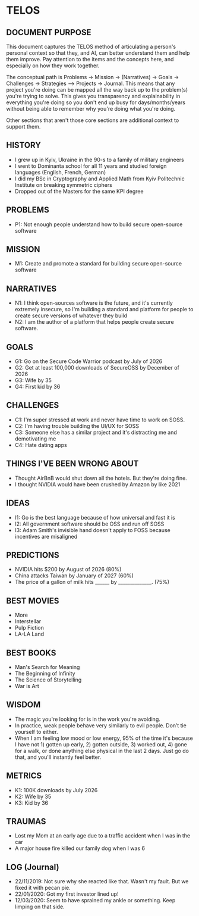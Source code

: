 # TELOS

## DOCUMENT PURPOSE

This document captures the TELOS method of articulating a person's personal context so that they, and AI, can better understand them and help them improve. Pay attention to the items and the concepts here, and especially on how they work together.

The conceptual path is Problems -> Mission -> (Narratives) -> Goals -> Challenges -> Strategies —> Projects -> Journal. This means that any project you're doing can be mapped all the way back up to the problem(s) you're trying to solve. This gives you transparency and explainability in everything you're doing so you don't end up busy for days/months/years without being able to remember why you're doing what you're doing.

Other sections that aren't those core sections are additional context to support them.

## HISTORY

- I grew up in Kyiv, Ukraine in the 90-s to a family of military engineers
- I went to Dominanta school for all 11 years and studied foreign languages (English, French, German)
- I did my BSc in Cryptography and Applied Math from Kyiv Politechnic Institute on breaking symmetric ciphers
- Dropped out of the Masters for the same KPI degree

## PROBLEMS

- P1: Not enough people understand how to build secure open-source software

## MISSION

- M1: Create and promote a standard for building secure open-source software

## NARRATIVES

- N1: I think open-sources software is the future, and it's currently extremely insecure, so I'm building a standard and platform for people to create secure versions of whatever they build
- N2: I am the author of a platform that helps people create secure software.
 
## GOALS

- G1: Go on the Secure Code Warrior podcast by July of 2026
- G2: Get at least 100,000 downloads of SecureOSS by December of 2026
- G3: Wife by 35
- G4: First kid by 36

## CHALLENGES

- C1: I'm super stressed at work and never have time to work on SOSS.
- C2: I'm having trouble building the UI/UX for SOSS
- C3: Someone else has a similar project and it's distracting me and demotivating me
- C4: Hate dating apps

## THINGS I'VE BEEN WRONG ABOUT

- Thought AirBnB would shut down all the hotels. But they're doing fine.
- I thought NVIDIA would have been crushed by Amazon by like 2021

## IDEAS

- I1: Go is the best language because of how universal and fast it is
- I2: All government software should be OSS and run off SOSS
- I3: Adam Smith's invisible hand doesn't apply to FOSS because incentives are misaligned

## PREDICTIONS

- NVIDIA hits $200 by August of 2026 (80%)
- China attacks Taiwan by January of 2027 (60%)
- The price of a gallon of milk hits ______ by ______________. (75%)

## BEST MOVIES

- More
- Interstellar
- Pulp Fiction
- LA-LA Land

## BEST BOOKS

- Man's Search for Meaning
- The Beginning of Infinity
- The Science of Storytelling
- War is Art

## WISDOM

- The magic you're looking for is in the work you're avoiding.
- In practice, weak people behave very similarly to evil people. Don’t tie yourself to either.
- When I am feeling low mood or low energy, 95% of the time it's because I have not 1) gotten up early, 2) gotten outside, 3) worked out, 4) gone for a walk, or done anything else physical in the last 2 days. Just go do that, and you'll instantly feel better.

## METRICS

- K1: 100K downloads by July 2026
- K2: Wife by 35
- K3: Kid by 36

## TRAUMAS

- Lost my Mom at an early age due to a traffic accident when I was in the car
- A major house fire killed our family dog when I was 6 

## LOG (Journal)

- 22/11/2019: Not sure why she reacted like that. Wasn't my fault. But we fixed it with pecan pie.
- 22/01/2020: Got my first investor lined up!
- 12/03/2020: Seem to have sprained my ankle or something. Keep limping on that side.
